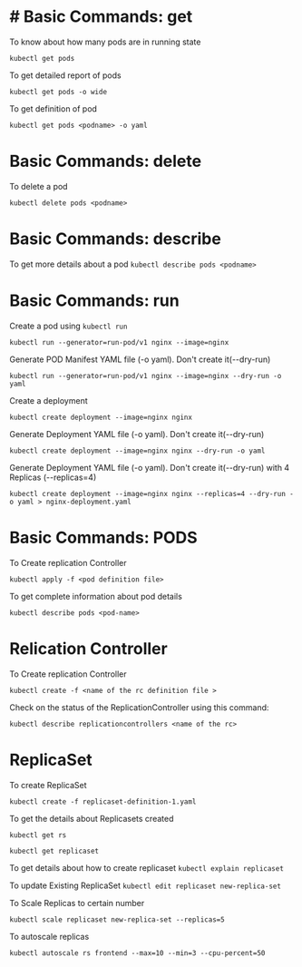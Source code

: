 # # Basic Commands: get

To know about how many pods are in running state

`kubectl get pods`

To get detailed report of pods

`kubectl get pods -o wide`

To get definition of pod

`kubectl get pods <podname> -o yaml`

# Basic Commands: delete

To delete a pod

`kubectl delete pods <podname>`

# Basic Commands: describe

To get more details about a pod
`kubectl describe pods <podname>`

# Basic Commands: run


Create a pod using `kubectl run`

`kubectl run --generator=run-pod/v1 nginx --image=nginx`

Generate POD Manifest YAML file (-o yaml). Don't create it(--dry-run)

`kubectl run --generator=run-pod/v1 nginx --image=nginx --dry-run -o yaml`

Create a deployment

`kubectl create deployment --image=nginx nginx`

Generate Deployment YAML file (-o yaml). Don't create it(--dry-run)

`kubectl create deployment --image=nginx nginx --dry-run -o yaml`

Generate Deployment YAML file (-o yaml). Don't create it(--dry-run) with 4 Replicas (--replicas=4)

`kubectl create deployment --image=nginx nginx --replicas=4 --dry-run -o yaml > nginx-deployment.yaml`



# Basic Commands: PODS

To Create replication Controller

`kubectl apply -f <pod definition file>`

To get complete information about pod details

`kubectl describe pods <pod-name>`


# Relication Controller 

To Create replication Controller

`kubectl create -f <name of the rc definition file >`

Check on the status of the ReplicationController using this command:

`kubectl describe replicationcontrollers <name of the rc>`


# ReplicaSet

To create ReplicaSet

`kubectl create -f replicaset-definition-1.yaml`

To get the details about Replicasets created

`kubectl get rs`

`kubectl get replicaset`

To get details about how to create replicaset
`kubectl explain replicaset`

To update Existing ReplicaSet
`kubectl edit replicaset new-replica-set`

To Scale Replicas to certain number

`kubectl scale replicaset new-replica-set --replicas=5`

To autoscale replicas

`kubectl autoscale rs frontend --max=10 --min=3 --cpu-percent=50`
